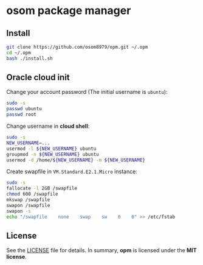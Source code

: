 # osom package manager

## Install

```bash
git clone https://github.com/osom8979/opm.git ~/.opm
cd ~/.opm
bash ./install.sh
```

## Oracle cloud init

Change your account password (The initial username is `ubuntu`):

```bash
sudo -s
passwd ubuntu
passwd root
```

Change username in **cloud shell**:

```bash
sudo -s
NEW_USERNAME=...
usermod -l ${NEW_USERNAME} ubuntu
groupmod -n ${NEW_USERNAME} ubuntu
usermod -d /home/${NEW_USERNAME} -m ${NEW_USERNAME}
```

Create swapfile in `VM.Standard.E2.1.Micro` instance:

```bash
sudo -s
fallocate -l 2GB /swapfile
chmod 600 /swapfile
mkswap /swapfile
swapon /swapfile
swapon -s
echo "/swapfile    none    swap    sw    0    0" >> /etc/fstab
```

## License

See the [LICENSE](./LICENSE) file for details. In summary,
**opm** is licensed under the **MIT license**.
